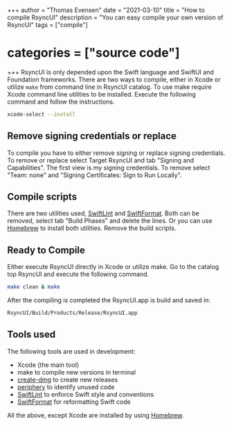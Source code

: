 +++
author = "Thomas Evensen"
date = "2021-03-10"
title =  "How to compile RsyncUI"
description = "You can easy compile your own version of RsyncUI"
tags = ["compile"]
# categories = ["source code"]
+++
RsyncUI is only depended upon the Swift language and SwiftUI and Foundation frameworks. There are two ways to compile, either in Xcode or utilize `make` from command line in RsyncUI catalog. To use make require Xcode command line utilities to be installed. Execute the following command and follow the instructions.
```bash
xcode-select --install
```
## Remove signing credentials or replace

To compile you have to either remove signing or replace signing credentials. To remove or replace select Target RsyncUI and tab "Signing and Capabilities". The first view is my signing credentials. To remove select "Team: none" and "Signing Certificates: Sign to Run Locally".

## Compile scripts

There are two utilities used, [SwiftLint](https://github.com/realm/SwiftLint) and [SwiftFormat](https://github.com/nicklockwood/SwiftFormat). Both can be removed, select tab "Build Phases" and delete the lines. Or you can use [Homebrew](https://brew.sh/index_nb) to install both utilities. Remove the build scripts.

## Ready to Compile

Either execute RsyncUI directly in Xcode or utilize make. Go to the catalog top RsyncUI and execute the following command.
```bash
make clean & make
```
After the compiling is completed the RsyncUI.app is build and saved in:
```bash
RsyncUI/Build/Products/Release/RsyncUI.app
```
## Tools used

The following tools are used in development:

- Xcode (the main tool)
- make to compile new versions in terminal
- [create-dmg](https://github.com/sindresorhus/create-dmg) to create new releases
- [periphery](https://github.com/peripheryapp/periphery) to identify unused code
- [SwiftLint](https://github.com/realm/SwiftLint) to enforce Swift style and conventions
- [SwiftFormat](https://github.com/nicklockwood/SwiftFormat) for reformatting Swift code

All the above, except Xcode are installed by using [Homebrew](https://brew.sh/).
